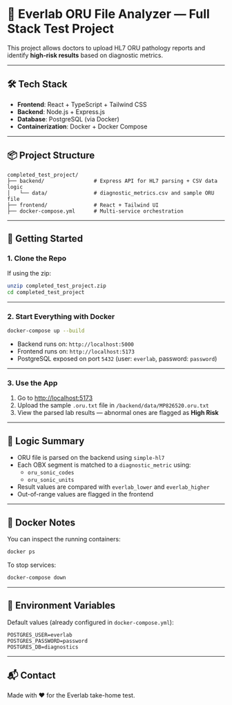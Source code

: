 
# 🧪 Everlab ORU File Analyzer — Full Stack Test Project

This project allows doctors to upload HL7 ORU pathology reports and identify **high-risk results** based on diagnostic metrics.

---

## 🛠 Tech Stack

- **Frontend**: React + TypeScript + Tailwind CSS
- **Backend**: Node.js + Express.js
- **Database**: PostgreSQL (via Docker)
- **Containerization**: Docker + Docker Compose

---

## 📦 Project Structure

```
completed_test_project/
├── backend/                # Express API for HL7 parsing + CSV data logic
│   └── data/               # diagnostic_metrics.csv and sample ORU file
├── frontend/               # React + Tailwind UI
├── docker-compose.yml      # Multi-service orchestration
```

---

## 🚀 Getting Started

### 1. **Clone the Repo**
If using the zip:
```bash
unzip completed_test_project.zip
cd completed_test_project
```

---

### 2. **Start Everything with Docker**

```bash
docker-compose up --build
```

- Backend runs on: `http://localhost:5000`
- Frontend runs on: `http://localhost:5173`
- PostgreSQL exposed on port `5432` (user: `everlab`, password: `password`)

---

### 3. **Use the App**

1. Go to [http://localhost:5173](http://localhost:5173)
2. Upload the sample `.oru.txt` file in `/backend/data/MP826520.oru.txt`
3. View the parsed lab results — abnormal ones are flagged as **High Risk**

---

## 🧠 Logic Summary

- ORU file is parsed on the backend using `simple-hl7`
- Each OBX segment is matched to a `diagnostic_metric` using:
  - `oru_sonic_codes`
  - `oru_sonic_units`
- Result values are compared with `everlab_lower` and `everlab_higher`
- Out-of-range values are flagged in the frontend

---

## 🐳 Docker Notes

You can inspect the running containers:
```bash
docker ps
```

To stop services:
```bash
docker-compose down
```

---

## 📌 Environment Variables

Default values (already configured in `docker-compose.yml`):

```
POSTGRES_USER=everlab
POSTGRES_PASSWORD=password
POSTGRES_DB=diagnostics
```

---

## 📬 Contact

Made with ❤️ for the Everlab take-home test.
